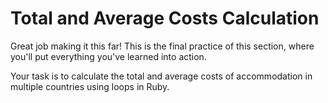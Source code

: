 # Total and Average Costs Calculation

Great job making it this far! This is the final practice of this section, where you'll put everything you've learned into action.

Your task is to calculate the total and average costs of accommodation in multiple countries using loops in Ruby.